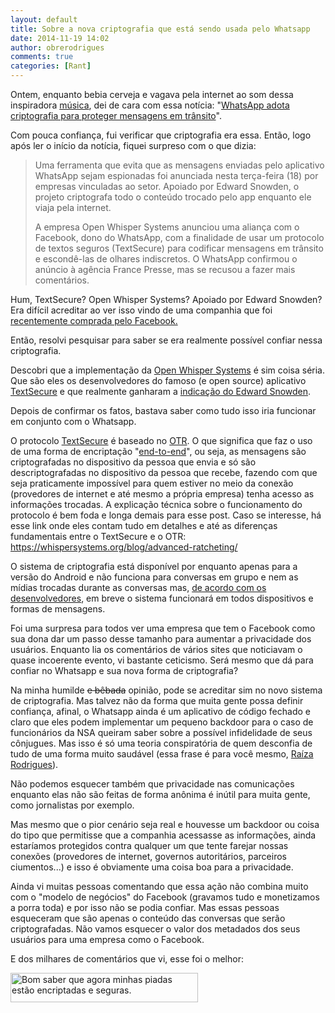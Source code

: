 ```yaml
---
layout: default
title: Sobre a nova criptografia que está sendo usada pelo Whatsapp
date: 2014-11-19 14:02
author: obrerodrigues
comments: true
categories: [Rant]
---
```

Ontem, enquanto bebia cerveja e vagava pela internet ao som dessa inspiradora <a href="https://www.youtube.com/watch?v=FoUWHfh733Y" target="_blank">música</a>, dei de cara com essa notícia: "<a href="http://g1.globo.com/tecnologia/noticia/2014/11/whatsapp-adota-criptografia-para-proteger-mensagens-em-transito.html" target="_blank">WhatsApp adota criptografia para proteger mensagens em trânsito</a>".

Com pouca confiança, fui verificar que criptografia era essa. Então, logo após ler o início da notícia, fiquei surpreso com o que dizia:

<blockquote>Uma ferramenta que evita que as mensagens enviadas pelo aplicativo WhatsApp sejam espionadas foi anunciada nesta terça-feira (18) por empresas vinculadas ao setor. Apoiado por Edward Snowden, o projeto criptografa todo o conteúdo trocado pelo app enquanto ele viaja pela internet.

A empresa Open Whisper Systems anunciou uma aliança com o Facebook, dono do WhatsApp, com a finalidade de usar um protocolo de textos seguros (TextSecure) para codificar mensagens em trânsito e escondê-las de olhares indiscretos. O WhatsApp confirmou o anúncio à agência France Presse, mas se recusou a fazer mais comentários.</blockquote>

Hum, TextSecure? Open Whisper Systems? Apoiado por Edward Snowden? Era difícil acreditar ao ver isso vindo de uma companhia que foi <a href="http://g1.globo.com/economia/negocios/noticia/2014/10/preco-de-compra-do-whatsapp-pelo-facebook-sobe-us-22-bilhoes.html" target="_blank">recentemente comprada pelo Facebook.</a>

Então, resolvi pesquisar para saber se era realmente possível confiar nessa criptografia.

<!--more-->

Descobri que a implementação da <a href="https://whispersystems.org/about/" target="_blank">Open Whisper Systems</a> é sim coisa séria. Que são eles os desenvolvedores do famoso (e open source) aplicativo <a href="http://info.abril.com.br/downloads/android/textsecure" target="_blank">TextSecure</a> e que realmente ganharam a <a href="http://securitywatch.pcmag.com/security/321511-snowden-to-sxsw-here-s-how-to-keep-the-nsa-out-of-your-stuff" target="_blank">indicação do Edward Snowden</a>.

Depois de confirmar os fatos, bastava saber como tudo isso iria funcionar em conjunto com o Whatsapp.

O protocolo <a href="https://github.com/WhisperSystems/TextSecure/wiki/ProtocolV2" target="_blank">TextSecure</a> é baseado no <a href="https://en.wikipedia.org/wiki/Off-the-Record_Messaging" target="_blank">OTR</a>. O que significa que faz o uso de uma forma de encriptação "<a href="https://en.wikipedia.org/wiki/End-to-end_encryption" target="_blank">end-to-end</a>", ou seja, as mensagens são criptografadas no dispositivo da pessoa que envia e só são descriptografadas no dispositivo da pessoa que recebe, fazendo com que seja praticamente impossível para quem estiver no meio da conexão (provedores de internet e até mesmo a própria empresa) tenha acesso as informações trocadas. A explicação técnica sobre o funcionamento do protocolo é bem foda e longa demais para esse post. Caso se interesse, há esse link onde eles contam tudo em detalhes e até as diferenças fundamentais entre o TextSecure e o OTR: <a href="https://whispersystems.org/blog/advanced-ratcheting/" target="_blank">https://whispersystems.org/blog/advanced-ratcheting/</a>

O sistema de criptografia está disponível por enquanto apenas para a versão do Android e não funciona para conversas em grupo e nem as mídias trocadas durante as conversas mas, <a href="https://whispersystems.org/blog/whatsapp/" target="_blank">de acordo com os desenvolvedores</a>, em breve o sistema funcionará em todos dispositivos e formas de mensagens.

Foi uma surpresa para todos ver uma empresa que tem o Facebook como sua dona dar um passo desse tamanho para aumentar a privacidade dos usuários. Enquanto lia os comentários de vários sites que noticiavam o quase incoerente evento, vi bastante ceticismo. Será mesmo que dá para confiar no Whatsapp e sua nova forma de criptografia?

Na minha humilde <del>e bêbada</del> opinião, pode se acreditar sim no novo sistema de criptografia. Mas talvez não da forma que muita gente possa definir confiança, afinal, o Whatsapp ainda é um aplicativo de código fechado e claro que eles podem implementar um pequeno backdoor para o caso de funcionários da NSA queiram saber sobre a possível infidelidade de seus cônjugues. Mas isso é só uma teoria conspiratória de quem desconfia de tudo de uma forma muito saudável (essa frase é para você mesmo, <a href="https://twitter.com/RaizaFeitoza" target="_blank">Raíza Rodrigues</a>).

Não podemos esquecer também que privacidade nas comunicações enquanto elas não são feitas de forma anônima é inútil para muita gente, como jornalistas por exemplo.

Mas mesmo que o pior cenário seja real e houvesse um backdoor ou coisa do tipo que permitisse que a companhia acessasse as informações, ainda estaríamos protegidos contra qualquer um que tente farejar nossas conexões (provedores de internet, governos autoritários, parceiros ciumentos...) e isso é obviamente uma coisa boa para a privacidade.

Ainda vi muitas pessoas comentando que essa ação não combina muito com o "modelo de negócios" do Facebook (gravamos tudo e monetizamos a porra toda) e por isso não se podia confiar. Mas essas pessoas esqueceram que são apenas o conteúdo das conversas que serão criptografadas. Não vamos esquecer o valor dos metadados dos seus usuários para uma empresa como o Facebook.

E dos milhares de comentários que vi, esse foi o melhor:

<a href="https://brenn0.files.wordpress.com/2014/11/lol.png"><img class="size-medium wp-image-1051" src="https://brenn0.files.wordpress.com/2014/11/lol.png?w=300" alt="Bom saber que agora minhas piadas estão encriptadas e seguras." width="300" height="47" /></a>



